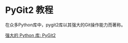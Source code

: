 # PyGit2 教程

<show-structure depth="3"/>

在众多Python库中，pygit2库以其强大的Git操作能力而著称。


<seealso>
<category ref="ref_docs">
    <a href="https://mp.weixin.qq.com/s/LVIWvLAx6VT0egpIUS8c5Q">强大的 Python 库: PyGit2</a>
</category>
<category ref="ref_github">
</category>
<category ref="ref_issues">
</category>
<category ref="ref_hf">
</category>
<category ref="ref_ms">
</category>
</seealso>

